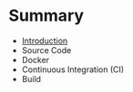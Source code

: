 # Summary

* [Introduction](README.md)
* Source Code
* Docker
* Continuous Integration (CI)
* Build

